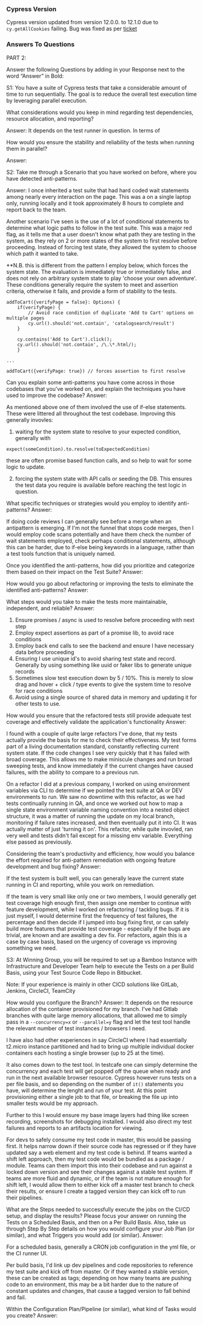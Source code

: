 ### Cypress Version
Cypress version updated from version 12.0.0. to 12.1.0 due to `cy.getAllCookies` failing. Bug was fixed as per [ticket](https://github.com/cypress-io/cypress/issues/8956)


### Answers To Questions
PART 2: 

Answer the following Questions by adding in your Response next to the word “Answer” in Bold: 

S1: You have a suite of Cypress tests that take a considerable amount of time to run sequentially. The goal is to reduce the overall test execution time by leveraging parallel execution. 

What considerations would you keep in mind regarding test dependencies, resource allocation, and reporting? 

Answer: It depends on the test runner in question. In terms of 

How would you ensure the stability and reliability of the tests when running them in parallel? 

Answer: 

S2: Take me through a Scenario that you have worked on before, where you have detected anti-patterns.

Answer:
I once inherited a test suite that had hard coded wait statements among nearly every interaction on the page. This was a on a single laptop only, running locally and it took approximately 8 hours to complete and report back to the team.

Another scenario I've seen is the use of a lot of conditional statements to determine what logic paths to follow in the test suite. This was a major red flag, as it tells me that a user doesn't know what path they are testing in the system, as they rely on 2 or more states of the system to first resolve before proceeding. Instead of forcing test state, they allowed the system to choose which path it wanted to take.

**N.B. this is different from the pattern I employ below, which forces the system state. The evaluation is immediately true or immediately false, and does not rely on arbitrary system state to play 'choose your own adventure'. These conditions generally require the system to meet and assertion criteria, otherwise it fails, and provide a form of stability to the tests.

```JS
addToCart({verifyPage = false}: Options) {
    if(verifyPage) {
        // Avoid race condition of duplicate 'Add to Cart' options on multiple pages
        cy.url().should('not.contain', 'catalogsearch/result')            
    }

    cy.contains('Add to Cart').click();
    cy.url().should('not.contain', /\.\*.html/);
    }

...

addToCart({verifyPage: true}) // forces assertion to first resolve
```


Can you explain some anti-patterns you have come across in those codebases that you've worked on, and explain the techniques you have used to improve the codebase? Answer:

As mentioned above one of them involved the use of if-else statements. These were littered all throughout the test codebase. Improving this generally invovles:

1. waiting for the system state to resolve to your expected condition, generally with 

`expect(someCondition).to.resolve(toExpectedCondition)`

these are often promise based function calls, and so help to wait for some logic to update.

2. forcing the system state with API calls or seeding the DB. This ensures the test data you require is available before reaching the test logic in question.

What specific techniques or strategies would you employ to identify anti-patterns? Answer:

If doing code reviews I can generally see before a merge when an antipattern is emerging. If I'm not the funnel that stops code merges, then I would employ code scans potentially and have them check the number of wait statements employed, check perhaps conditional statements, although this can be harder, due to if-else being keywords in a language, rather than a test tools function that is uniquely named.

Once you identified the anti-patterns, how did you prioritize and categorize them based on their impact on the Test Suite? Answer:


How would you go about refactoring or improving the tests to eliminate the identified anti-patterns? Answer:


What steps would you take to make the tests more maintainable, independent, and reliable? Answer:

1. Ensure promises / async is used to resolve before proceeding with next step
2. Employ expect assertions as part of a promise lib, to avoid race conditions
3. Employ back end calls to see the backend and ensure I have necessary data before proceeding
4. Ensuring I use unique id's to avoid sharing test state and record. Generally by using something like uuid or faker libs to generate unique records
5. Sometimes slow test execution down by 5 / 10%. This is merely to slow drag and hover + click / type events to give the system time to resolve for race conditions
6. Avoid using a single source of shared data in memory and updating it for other tests to use.


How would you ensure that the refactored tests still provide adequate test coverage and effectively validate the application's functionality Answer:

I found with a couple of quite large refactors I've done, that my tests actually provide the basis for me to check their effectiveness. My test forms part of a living documentation standard, constantly reflecting current system state. If the code changes I see very quickly that it has failed with broad coverage.
This allows me to make miniscule changes and run broad sweeping tests, and know immediately if the current changes have caused failures, with the ability to compare to a previous run.

On a refactor I did at a previous company, I worked on using environment variables via CLI to determine if we pointed the test suite at QA or DEV environments to run. We saw no downtime with this refactor, as we had tests continually running in QA, and once we worked out how to map a single state environment variable naming convention into a nested object structure, it was a matter of running the update on my local branch, monitoring if failure rates increased, and then eventually put it into CI. It was actually matter of just 'turning it on'. This refactor, while quite invovled, ran very well and tests didn't fail except for a missing env variable. Everything else passed as previously.

Considering the team's productivity and efficiency, how would you balance the effort required for anti-pattern remediation with ongoing feature development and bug fixing? Answer: 

If the test system is built well, you can generally leave the current state running in CI and reporting, while you work on remediation.

If the team is very small like only one or two members, I would generally get test coverage high enough first, then assign one member to continue with feature development, while I worked on refactoring / tackling bugs.
If it is just myself, I would determine first the frequency of test failures, the percentage and then decide if I jumped into bug fixing first, or can safely build more features that provide test coverage - especially if the bugs are trivial, are known and are awaiting a dev fix.
For refactors, again this is a case by case basis, based on the urgency of coverage vs improving something we need.

S3: At Winning Group, you will be required to set up a Bamboo Instance with Infrastructure and Developer Team help to execute the Tests on a per Build Basis, using your Test Source Code Repo in Bitbucket.

Note: If your experience is mainly in other CICD solutions like GitLab, Jenkins, CircleCI, TeamCity

How would you configure the Branch? Answer:
It depends on the resource allocation of the container provisioned for my branch. I've had Gitlab branches with quite large memory allocations, that allowed me to simply pass in a `--concurrency=x` or `--parallel=y` flag and let the test tool handle the relevant number of test instances / browsers I need.

I have also had other experiences in say CircleCI where I had essentially t2.micro instance partitioned and had to bring up multiple individual docker containers each hosting a single browser (up to 25 at the time).

It also comes down to the test tool. In testcafe one can simply determine the concurrency and each test will get popped off the queue when ready and run in the next available browser resource. Cypress however runs tests on a per file basis, and so depending on the number of `it()` statements you have, will determine the lenght and run of your test. At this point provisioning either a single job to that file, or breaking the file up into smaller tests would be my approach.

Further to this I would ensure my base image layers had thing like screen recording, screenshots for debugging installed. I would also direct my test failures and reports to an artifacts location for viewing.

For devs to safely consume my test code in master, this would be passing first. It helps narrow down if their source code has regressed or if they have updated say a web element and my test code is behind. If teams wanted a shift left approach, then my test code would be bundled as a package / module. Teams can them import this into their codebase and run against a locked down version and see their changes against a stable test system.
If teams are more fluid and dynamic, or if the team is not mature enough for shift left, I would allow them to either kick off a master test branch to check their results, or ensure I create a tagged version they can kick off to run their pipelines.


What are the Steps needed to successfully execute the jobs on the CI/CD setup, and display the results? 
Please focus your answer on running the Tests on a Scheduled Basis, and then on a Per Build Basis. Also, take us through Step By Step details on how you would configure your Job Plan (or similar), and what Triggers you would add (or similar). Answer:

For a scheduled basis, generally a CRON job configuration in the yml file, or the CI runner UI.

Per build basis, I'd link up dev pipelines and code repositories to reference my test suite and kick off from master. Or if they wanted a stable version, these can be created as tags; depending on how many teams are pushing code to an environment, this may be a bit harder due to the nature of constant updates and changes, that cause a tagged version to fall behind and fail.

Within the Configuration Plan/Pipeline (or similar), what kind of Tasks would you create? Answer: